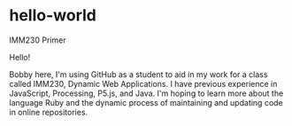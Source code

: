 # hello-world
IMM230 Primer

Hello!

Bobby here, I'm using GitHub as a student to aid in my work for a class called IMM230, Dynamic Web Applications. I have previous experience in JavaScript, Processing, P5.js, and Java. I'm hoping to learn more about the language Ruby and the dynamic process of maintaining and updating code in online repositories.
